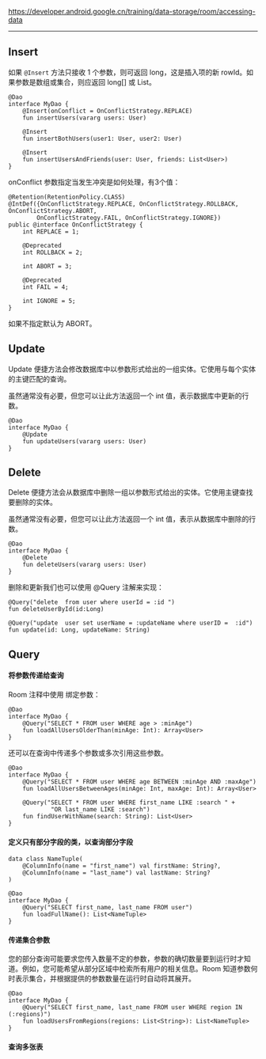 https://developer.android.google.cn/training/data-storage/room/accessing-data

---

## Insert

如果 `@Insert` 方法只接收 1 个参数，则可返回 long，这是插入项的新 rowId。如果参数是数组或集合，则应返回 long[] 或 List<Long>。

```
@Dao
interface MyDao {
    @Insert(onConflict = OnConflictStrategy.REPLACE)
    fun insertUsers(vararg users: User)

    @Insert
    fun insertBothUsers(user1: User, user2: User)

    @Insert
    fun insertUsersAndFriends(user: User, friends: List<User>)
}
```

onConflict 参数指定当发生冲突是如何处理，有3个值：

```
@Retention(RetentionPolicy.CLASS)
@IntDef({OnConflictStrategy.REPLACE, OnConflictStrategy.ROLLBACK, OnConflictStrategy.ABORT,
        OnConflictStrategy.FAIL, OnConflictStrategy.IGNORE})
public @interface OnConflictStrategy {
    int REPLACE = 1;

    @Deprecated
    int ROLLBACK = 2;

    int ABORT = 3;

    @Deprecated
    int FAIL = 4;

    int IGNORE = 5;
}
```

如果不指定默认为 ABORT。

## Update

Update 便捷方法会修改数据库中以参数形式给出的一组实体。它使用与每个实体的主键匹配的查询。

虽然通常没有必要，但您可以让此方法返回一个 int 值，表示数据库中更新的行数。

```
@Dao
interface MyDao {
    @Update
    fun updateUsers(vararg users: User)
}
```

## Delete

Delete 便捷方法会从数据库中删除一组以参数形式给出的实体。它使用主键查找要删除的实体。

虽然通常没有必要，但您可以让此方法返回一个 int 值，表示从数据库中删除的行数。

```
@Dao
interface MyDao {
    @Delete
    fun deleteUsers(vararg users: User)
}
```

删除和更新我们也可以使用 @Query 注解来实现：

```
@Query("delete  from user where userId = :id ") 
fun deleteUserById(id:Long)

@Query("update  user set userName = :updateName where userID =  :id") 
fun update(id: Long, updateName: String) 
```

## Query

#### 将参数传递给查询

Room 注释中使用 绑定参数：

```
@Dao
interface MyDao {
    @Query("SELECT * FROM user WHERE age > :minAge")
    fun loadAllUsersOlderThan(minAge: Int): Array<User>
}
```

还可以在查询中传递多个参数或多次引用这些参数。

```
@Dao
interface MyDao {
    @Query("SELECT * FROM user WHERE age BETWEEN :minAge AND :maxAge")
    fun loadAllUsersBetweenAges(minAge: Int, maxAge: Int): Array<User>

    @Query("SELECT * FROM user WHERE first_name LIKE :search " +
            "OR last_name LIKE :search")
    fun findUserWithName(search: String): List<User>
}
```

#### 定义只有部分字段的类，以查询部分字段

```
data class NameTuple(
    @ColumnInfo(name = "first_name") val firstName: String?,
    @ColumnInfo(name = "last_name") val lastName: String?
)

@Dao
interface MyDao {
    @Query("SELECT first_name, last_name FROM user")
    fun loadFullName(): List<NameTuple>
}
```

#### 传递集合参数

您的部分查询可能要求您传入数量不定的参数，参数的确切数量要到运行时才知道。例如，您可能希望从部分区域中检索所有用户的相关信息。Room 知道参数何时表示集合，并根据提供的参数数量在运行时自动将其展开。

```
@Dao
interface MyDao {
    @Query("SELECT first_name, last_name FROM user WHERE region IN (:regions)")
    fun loadUsersFromRegions(regions: List<String>): List<NameTuple>
}
```

#### 查询多张表


